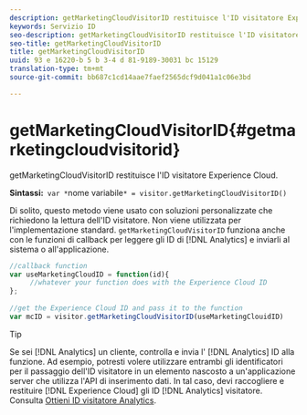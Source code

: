 ```yaml
---
description: getMarketingCloudVisitorID restituisce l'ID visitatore Experience Cloud.
keywords: Servizio ID
seo-description: getMarketingCloudVisitorID restituisce l'ID visitatore Experience Cloud.
seo-title: getMarketingCloudVisitorID
title: getMarketingCloudVisitorID
uuid: 93 e 16220-b 5 b 3-4 d 81-9189-30031 bc 15129
translation-type: tm+mt
source-git-commit: bb687c1cd14aae7faef2565dcf9d041a1c06e3bd

---
```



# getMarketingCloudVisitorID{#getmarketingcloudvisitorid}

getMarketingCloudVisitorID restituisce l&#39;ID visitatore Experience Cloud.

**Sintassi:**` var *`nome variabile`* = visitor.getMarketingCloudVisitorID()`

Di solito, questo metodo viene usato con soluzioni personalizzate che richiedono la lettura dell&#39;ID visitatore. Non viene utilizzata per l&#39;implementazione standard. `getMarketingCloudVisitorID` funziona anche con le funzioni di callback per leggere gli ID di [!DNL Analytics] e inviarli al sistema o all&#39;applicazione.

```js
//callback function 
var useMarketingCloudID = function(id){ 
     //whatever your function does with the Experience Cloud ID 
}; 
 
//get the Experience Cloud ID and pass it to the function 
var mcID = visitor.getMarketingCloudVisitorID(useMarketingClouidID)
```

>[!TIP]
>
>Se sei [!DNL Analytics] un cliente, controlla e invia l&#39; [!DNL Analytics] ID alla funzione. Ad esempio, potresti volere utilizzare entrambi gli identificatori per il passaggio dell&#39;ID visitatore in un elemento nascosto a un&#39;applicazione server che utilizza l&#39;API di inserimento dati. In tal caso, devi raccogliere e restituire [!DNL Experience Cloud] gli ID [!DNL Analytics] visitatore. Consulta [Ottieni ID visitatore Analytics](../../mcvid-library/mcvid-get-set/mcvid-getanalyticsvisitorid.md).

